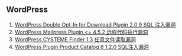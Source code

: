 WordPress
---

1. [WordPress Double Opt-In for Download Plugin 2.0.9 SQL 注入漏洞](1/)
2. [WordPress Mailpress Plugin <= 4.5.2 远程代码执行漏洞](2/)
3. [WordPress CYSTEME Finder 1.3 任意文件读取漏洞](3/)
4. [WordPress Plugin Product Catalog 8 1.2.0 SQL注入漏洞](4/)
